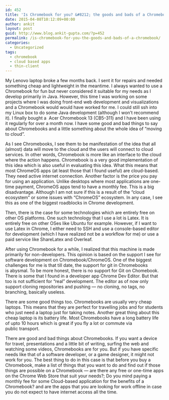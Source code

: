 ```yaml
---
id: 452
title: 'Is Chromebook for you? &#8212; the goods and bads of a Chromebook'
date: 2015-04-08T10:12:09+00:00
author: ankit
layout: post
guid: http://www.blog.ankit-gupta.com/?p=452
permalink: /is-chromebook-for-you-the-goods-and-bads-of-a-chromebook/
categories:
  - Uncategorized
tags:
  - chromebook
  - cloud based apps
  - thin-client
---
```

My Lenovo laptop broke a few months back. I sent it for repairs and needed something cheap and lightweight in the meantime. I always wanted to use a Chromebook for fun but never considered it suitable for my needs as I develop primarily in Java. However, this time I was working on some projects where I was doing front-end web development and visualizations and a Chromebook would would have worked for me. I could still ssh into my Linux box to do some Java development (although I won&#8217;t recommend it). I finally bought a  Acer Chromebook 13 (CB5-311) and I have been using it regularly for over a month now. I have some good and bad things to say about Chromebooks and a little something about the whole idea of &#8220;moving to cloud&#8221;.

<!--more-->

As I see Chromebooks, I see them to be manifestation of the idea that all (almost) data will move to the cloud and the users will connect to cloud services. In other words, Chromebook is more like an interface to the cloud where the action happens. Chromebook is a very good implementation of this idea which is also useful in evaluating this idea. What this means that most ChromeOS apps (at least those that I found useful) are cloud-based. They need active internet connection. Another factor is the price you pay for using an application. Unlike desktops where most applications are one-time payment, ChromeOS apps tend to have a monthly fee. This is a big disadvantage. Although I am not sure if this is a result of the &#8220;cloud ecosystem&#8221; or some issues with &#8220;ChromeOS&#8221; ecosystem. In any case, I see this as one of the biggest roadblocks in Chrome development.

Then, there is the case for some technologies which are entirely free on other OS platforms. One such technology that I use a lot is Latex. It is entirely free on other OSes like Ubuntu for example. However, if I want to use Latex in Chrome, I either need to SSH and use a console-based editor for development (which I have realized not be a workflow for me) or use a paid service like ShareLatex and Overleaf.

After using Chromebook for a while, I realized that this machine is made primarily for non-developers. This opinion is based on the support I see for software development on Chromebook/ChromeOS. One of the biggest challenges for me is that till date, the support for git in Chromebooks is abysmal. To be more honest, there is no support for Git on Chomebook. There is some that I found in a developer app Chrome Dev Editor. But that too is not sufficient for &#8220;real&#8221; development. The editor as of now only support cloning repositories and pushing &#8212; no cloning, no tags, no branching, basically useless.

There are some good things too. Chromebooks are usually very cheap laptops. This means that they are perfect for travelling jobs and for students who just need a laptop just for taking notes. Another great thing about this cheap laptop is its battery life. Most Chromebooks have a long battery life of upto 10 hours which is great if you fly a lot or commute via public transport.

There are good and bad things about Chromebooks. If you want a device for travel, presentations and a little bit of writing, surfing the web and watching some videos, Chromebooks are for you. But if you have specific needs like that of a software developer, or a game designer, it might not work for you. The best thing to do in this case is that before you buy a Chromebook, make a list of things that you want to do and find out if those things are possible on a Chromebook &#8212; are there any free or one-time apps on the Chrome Web Store that suit your needs?; Do you mind paying a monthly fee for some Cloud-based application for the benefits of a Chromebook? and are the apps that you are looking for work offline in case you do not expect to have internet access all the time.
